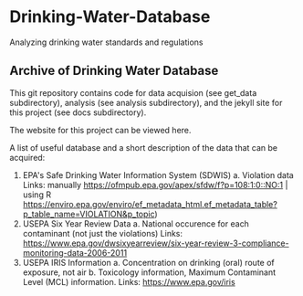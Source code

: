 # Drinking-Water-Database
Analyzing drinking water standards and regulations

## Archive of Drinking Water Database
This git repository contains code for data acquision (see get_data subdirectory), analysis (see analysis subdirectory), and the jekyll site for this project (see docs subdirectory).

The website for this project can be viewed here.

A list of useful database and a short description of the data that can be acquired:
1. EPA's Safe Drinking Water Information System (SDWIS)
  a. Violation data 
  Links: manually https://ofmpub.epa.gov/apex/sfdw/f?p=108:1:0::NO:1 | using R https://enviro.epa.gov/enviro/ef_metadata_html.ef_metadata_table?p_table_name=VIOLATION&p_topic)
3. USEPA Six Year Review Data 
  a. National occurence for each contaminant (not just the violations)
  Links: https://www.epa.gov/dwsixyearreview/six-year-review-3-compliance-monitoring-data-2006-2011
4. USEPA IRIS Information
  a. Concentration on drinking (oral) route of exposure, not air
  b. Toxicology information, Maximum Contaminant Level (MCL) information.
  Links: https://www.epa.gov/iris
  
